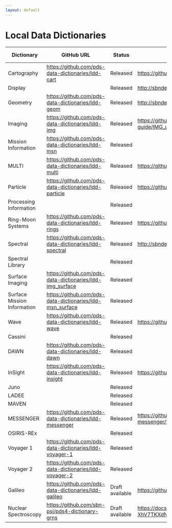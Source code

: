 ```yaml
---
layout: default
---
```


# Local Data Dictionaries

| Dictionary                  | GitHub URL                                                 | Status          | Documentation URL                                                                    | Documentation Status | Documentation Format   | Contact Node | Contact Person     |
|-----------------------------|------------------------------------------------------------|-----------------|--------------------------------------------------------------------------------------|----------------------|------------------------|--------------|--------------------|
| Cartography                 | <https://github.com/pds-data-dictionaries/ldd-cart>        | Released        | <https://github.com/pds-data-dictionaries/ldd-cart/tree/master/src/1.B.0.0>          | Released             | Autogenerated Markdown | Imaging      | Trent Hare         |
| Display                     |                                                            | Released        | <http://sbndev.astro.umd.edu/wiki/Filling_Out_the_Display_Dictionary_Classes>        | 3rd party            | Wiki                   |              |                    |
| Geometry                    | <https://github.com/pds-data-dictionaries/ldd-geom>        | Released        | <http://sbndev.astro.umd.edu/wiki/Filling_Out_the_Geometry_Dictionary_Classes>       | 3rd party            | Wiki                   | Geosciences  | Ed Guinness        |
| Imaging                     | <https://github.com/pds-data-dictionaries/ldd-img>         | Released        | <https://github.com/pds-data-dictionaries/ldd-img/blob/user-guide/IMG_user_guide.md> | In Development       | Markdown               | Imaging      | Cristina De Cesare |
| Mission Information         | <https://github.com/pds-data-dictionaries/ldd-msn>         | Released        |                                                                                      | Not available        | Not available          | Imaging      | Cristina De Cesare |
| MULTI                       | <https://github.com/pds-data-dictionaries/ldd-multi>       | Released        | <https://github.com/pds-data-dictionaries/ldd-multi/tree/master/src/1.0.0.0>         | Released             | Autogenerated Markown  | PPI          | Todd King          |
| Particle                    | <https://github.com/pds-data-dictionaries/ldd-particle>    | Released        | <https://github.com/pds-data-dictionaries/ldd-particle/tree/master/src/1.1.0.0>      | Released             | Autogenerated Markdown | PPI          | Todd King          |
| Processing Information      |                                                            | Released        |                                                                                      | Not available        | Not available          | Unknown      |                    |
| Ring-Moon Systems           | <https://github.com/pds-data-dictionaries/ldd-rings>       | Released        | <https://github.com/pds-data-dictionaries/ldd-rings/tree/master/src/1.6.0.0>         | Released             | Autogenerated Markdown | Rings        | Mitchell Gordon    |
| Spectral                    | <https://github.com/pds-data-dictionaries/ldd-spectral>    | Released        | <http://sbndev.astro.umd.edu/wiki/Filling_Out_the_Spectral_Dictionary_Classes>       | Released             | Wiki                   | SBN-UMD      | Anne Raugh         |
| Spectral Library            |                                                            | Released        |                                                                                      | Not available        | Not available          | Geosciences  | Susan Slaveny      |
| Surface Imaging             | <https://github.com/pds-data-dictionaries/ldd-img_surface> | Released        |                                                                                      | Not available        | Not available          | Imaging      | Cristina De Cesare |
| Surface Mission Information | <https://github.com/pds-data-dictionaries/ldd-msn_surface> | Released        |                                                                                      | Not available        | Not available          | Imaging      | Cristina De Cesare |
| Wave                        | <https://github.com/pds-data-dictionaries/ldd-wave>        | Released        | <https://github.com/pds-data-dictionaries/ldd-wave/tree/master/src/1.0.0.0>          | Released             | Autogenerated Markdown | PPI          | Todd King          |
| Cassini                     |                                                            | Released        |                                                                                      | Not available        | Not available          |              |                    |
| DAWN                        | <https://github.com/pds-data-dictionaries/ldd-dawn>        | Released        |                                                                                      | Not available        | Not available          |              | Steven Joy         |
| InSight                     | <https://github.com/pds-data-dictionaries/ldd-insight>     | Released        | <https://github.com/pds-data-dictionaries/ldd-insight/tree/master/src/1.8.4.0>       | Released             | Autogenerated Markdown |              | Susan Slaveny      |
| Juno                        |                                                            | Released        |                                                                                      | Not available        | Not available          |              |                    |
| LADEE                       |                                                            | Released        |                                                                                      | Not available        | Not available          |              |                    |
| MAVEN                       |                                                            | Released        |                                                                                      | Not available        | Not available          |              |                    |
| MESSENGER                   | <https://github.com/pds-data-dictionaries/ldd-messenger>   | Released        | <https://github.com/pds-data-dictionaries/ldd-messenger/tree/master/src/1.1.0.0>     | Released             | Autogenerated Markdown |              | Joe Mafi           |
| OSIRIS-REx                  |                                                            | Released        |                                                                                      | Not available        | Not available          |              |                    |
| Voyager 1                   | <https://github.com/pds-data-dictionaries/ldd-voyager-1>   | Released        |                                                                                      | Released             | Autogenerated Markdown |              | Debra Kazden       |
| Voyager 2                   | <https://github.com/pds-data-dictionaries/ldd-voyager-2>   | Released        |                                                                                      | Released             | Autogenerated Markdown |              | Debra Kazden       |
| Galileo                     | <https://github.com/pds-data-dictionaries/ldd-galileo>     | Draft available | <https://github.com/pds-data-dictionaries/ldd-galileo/tree/master/src/1.0.0.0>       | Released             | Autogenerated Markdown |              | William Aiken      |
| Nuclear Spectroscopy        | <https://github.com/sbn-psi/pds4-dictionary-grns>          | Draft available | <https://docs.google.com/document/d/1L9fv5Tr6J4pB9BU3rHxqnSfLFr-XhV7TKXdN4mp23lo>    | Draft Available      | Google Docs            | SBN-PSI      | Jesse Stone        |
